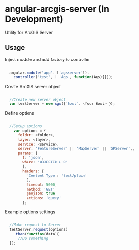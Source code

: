 angular-arcgis-server (In Development)
======================================

Utility for ArcGIS Server

## Usage

Inject module and add factory to controller

```javascript

  angular.module('app', ['agsserver']).
    controller('test', [ 'Ags', function(Ags){}]);

```

Create ArcGIS server object

```javascript

  //Create new server object
  var testServer = new Ags({'host': <Your Host> });

```

Define options

```javascript

  //Setup options
    var options = {
      folder: <folder>,
      layer: <layer>,
      service: <service>,
      server: 'FeatureServer' || 'MapServer' || 'GPServer',,
      params: {
        f: 'json',
        where: 'OBJECTID > 0'
        },
        headers: {
          'Content-Type': 'text/plain'
          },
          timeout: 5000,
          method: 'GET',
          geojson: true,
          actions: 'query'
        };

```

Example options settings

```javascript

  //Make request to Server
  testServer.request(options)
    .then(function(data){
      //Do something
  });

```

